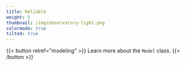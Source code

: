 ```yaml
---
title: Reliable
weight: 5
thumbnail: /img/observatory-light.png
colormode: true
tilted: true
---
```


{{< button relref="modeling" >}}
    Learn more about the `Model` class.
{{< /button >}}

